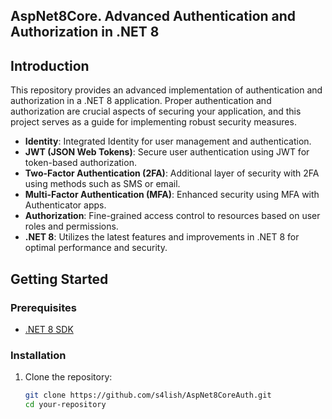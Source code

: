 ## AspNet8Core. Advanced Authentication and Authorization in .NET 8

## Introduction

This repository provides an advanced implementation of authentication and authorization in a .NET 8 application. Proper authentication and authorization are crucial aspects of securing your application, and this project serves as a guide for implementing robust security measures.

- **Identity**: Integrated Identity for user management and authentication.
- **JWT (JSON Web Tokens)**: Secure user authentication using JWT for token-based authorization.
- **Two-Factor Authentication (2FA)**: Additional layer of security with 2FA using methods such as SMS or email.
- **Multi-Factor Authentication (MFA)**: Enhanced security using MFA with Authenticator apps.
- **Authorization**: Fine-grained access control to resources based on user roles and permissions.
- **.NET 8**: Utilizes the latest features and improvements in .NET 8 for optimal performance and security.
  
## Getting Started

### Prerequisites

- [.NET 8 SDK](https://dotnet.microsoft.com/download/dotnet/8.0)

### Installation

1. Clone the repository:

   ```bash
   git clone https://github.com/s4lish/AspNet8CoreAuth.git
   cd your-repository

